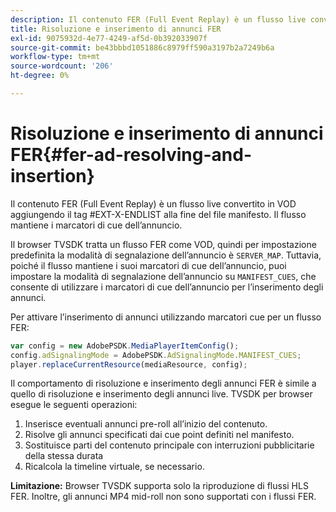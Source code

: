 ```yaml
---
description: Il contenuto FER (Full Event Replay) è un flusso live convertito in VOD aggiungendo il tag
title: Risoluzione e inserimento di annunci FER
exl-id: 9075932d-4e77-4249-af5d-0b392033907f
source-git-commit: be43bbbd1051886c8979ff590a3197b2a7249b6a
workflow-type: tm+mt
source-wordcount: '206'
ht-degree: 0%

---
```


# Risoluzione e inserimento di annunci FER{#fer-ad-resolving-and-insertion}

Il contenuto FER (Full Event Replay) è un flusso live convertito in VOD aggiungendo il tag #EXT-X-ENDLIST alla fine del file manifesto. Il flusso mantiene i marcatori di cue dell’annuncio.

Il browser TVSDK tratta un flusso FER come VOD, quindi per impostazione predefinita la modalità di segnalazione dell’annuncio è `SERVER_MAP`. Tuttavia, poiché il flusso mantiene i suoi marcatori di cue dell’annuncio, puoi impostare la modalità di segnalazione dell’annuncio su `MANIFEST_CUES`, che consente di utilizzare i marcatori di cue dell’annuncio per l’inserimento degli annunci.

Per attivare l’inserimento di annunci utilizzando marcatori cue per un flusso FER:

```js
var config = new AdobePSDK.MediaPlayerItemConfig(); 
config.adSignalingMode = AdobePSDK.AdSignalingMode.MANIFEST_CUES; 
player.replaceCurrentResource(mediaResource, config);
```

Il comportamento di risoluzione e inserimento degli annunci FER è simile a quello di risoluzione e inserimento degli annunci live. TVSDK per browser esegue le seguenti operazioni:

1. Inserisce eventuali annunci pre-roll all’inizio del contenuto.
1. Risolve gli annunci specificati dai cue point definiti nel manifesto.
1. Sostituisce parti del contenuto principale con interruzioni pubblicitarie della stessa durata
1. Ricalcola la timeline virtuale, se necessario.

**Limitazione:** Browser TVSDK supporta solo la riproduzione di flussi HLS FER. Inoltre, gli annunci MP4 mid-roll non sono supportati con i flussi FER.
